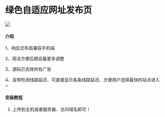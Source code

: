 # 绿色自适应网址发布页
<a href="https://qiala.net/img/5062" target="_blank"><img src="https://qiala.net/img/5062" /></a>

#### 介绍

1、响应式布局兼容手机端

2、简洁方便后期会最更多调整

3、源码已去除所有广告

4、自带检测线路延迟、可直接显示各条线路延迟、方便用户选择最快的站点进入~


#### 安装教程

1.  上传到主机或者服务器、访问域名即可！
